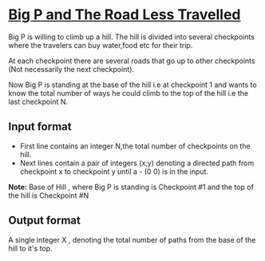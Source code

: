 # [Big P and The Road Less Travelled][link]

Big P is willing to climb up a hill. The hill is divided into several checkpoints where the travelers can buy water,food etc for their trip.

At each checkpoint there are several roads that go up to other checkpoints (Not necessarily the next checkpoint).

Now Big P is standing at the base of the hill i.e at checkpoint 1 and wants to know the total number of ways he could climb to the top of the hill i.e the last checkpoint N.

## Input format

- First line contains an integer N,the total number of checkpoints on the hill.
- Next lines contain a pair of integers (x,y) denoting a directed path from checkpoint x to checkpoint y until a - (0 0) is in the input.

**Note:** Base of Hill , where Big P is standing is Checkpoint #1 and the top of the hill is Checkpoint #N

## Output format

A single integer X , denoting the total number of paths from the base of the hill to it's top.

[link]: https://www.hackerearth.com/practice/algorithms/graphs/depth-first-search/practice-problems/algorithm/big-p-and-the-road-less-travelled-1/
